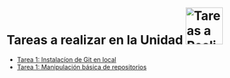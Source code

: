 # Tareas a realizar en la Unidad <a><img src="../../img/tarea.png" alt="Tareas a Realizar" style="width:84px;height:84px;"></a>

 - [Tarea 1: Instalacíon de Git en local](instalacion-git.md)  
 - [Tarea 1: Manipulación básica de repositorios](manipulacion-repositorios.md) 